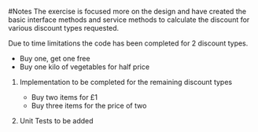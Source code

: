 #Notes
The exercise is focused more on the design and have created the basic 
interface methods and service methods to calculate the discount for various
 discount types requested.
 
 Due to time limitations the code has been completed for 2 discount types.
 
 - Buy one, get one free
 - Buy one kilo of vegetables for half price

1. Implementation  to be completed for the remaining discount types
     - Buy two items for £1
     - Buy three items for the price of two

2. Unit Tests to be added


